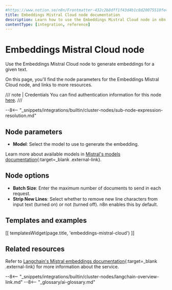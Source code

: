 ```yaml
---
#https://www.notion.so/n8n/Frontmatter-432c2b8dff1f43d4b1c8d20075510fe4
title: Embeddings Mistral Cloud node documentation
description: Learn how to use the Embeddings Mistral Cloud node in n8n. Follow technical documentation to integrate Embeddings Mistral Cloud node into your workflows.
contentType: [integration, reference]
---
```


# Embeddings Mistral Cloud node

Use the Embeddings Mistral Cloud node to generate embeddings for a given text.

On this page, you'll find the node parameters for the Embeddings Mistral Cloud node, and links to more resources.

/// note | Credentials
You can find authentication information for this node [here](/integrations/builtin/credentials/mistral/).
///

--8<-- "_snippets/integrations/builtin/cluster-nodes/sub-node-expression-resolution.md"

## Node parameters

* **Model**: Select the model to use to generate the embedding.

Learn more about available models in [Mistral's models documentation](https://docs.mistral.ai/platform/pricing/){:target=_blank .external-link}.

## Node options

* **Batch Size**: Enter the maximum number of documents to send in each request.
* **Strip New Lines**: Select whether to remove new line characters from input text (turned on) or not (turned off). n8n enables this by default.

## Templates and examples

<!-- see https://www.notion.so/n8n/Pull-in-templates-for-the-integrations-pages-37c716837b804d30a33b47475f6e3780 -->
[[ templatesWidget(page.title, 'embeddings-mistral-cloud') ]]

## Related resources

Refer to [Langchain's Mistral embeddings documentation](https://js.langchain.com/docs/integrations/text_embedding/mistralai){:target=_blank .external-link} for more information about the service.

--8<-- "_snippets/integrations/builtin/cluster-nodes/langchain-overview-link.md"
--8<-- "_glossary/ai-glossary.md"
